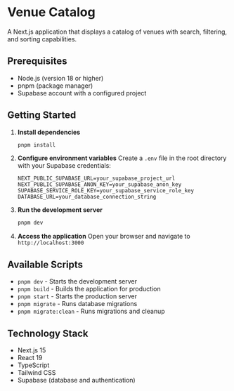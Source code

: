 # Venue Catalog

A Next.js application that displays a catalog of venues with search, filtering, and sorting capabilities.

## Prerequisites

- Node.js (version 18 or higher)
- pnpm (package manager)
- Supabase account with a configured project

## Getting Started

1. **Install dependencies**
   ```bash
   pnpm install
   ```

2. **Configure environment variables**
   Create a `.env` file in the root directory with your Supabase credentials:
   ```
   NEXT_PUBLIC_SUPABASE_URL=your_supabase_project_url
   NEXT_PUBLIC_SUPABASE_ANON_KEY=your_supabase_anon_key
   SUPABASE_SERVICE_ROLE_KEY=your_supabase_service_role_key
   DATABASE_URL=your_database_connection_string
   ```

3. **Run the development server**
   ```bash
   pnpm dev
   ```

4. **Access the application**
   Open your browser and navigate to `http://localhost:3000`

## Available Scripts

- `pnpm dev` - Starts the development server
- `pnpm build` - Builds the application for production
- `pnpm start` - Starts the production server
- `pnpm migrate` - Runs database migrations
- `pnpm migrate:clean` - Runs migrations and cleanup

## Technology Stack

- Next.js 15
- React 19
- TypeScript
- Tailwind CSS
- Supabase (database and authentication)